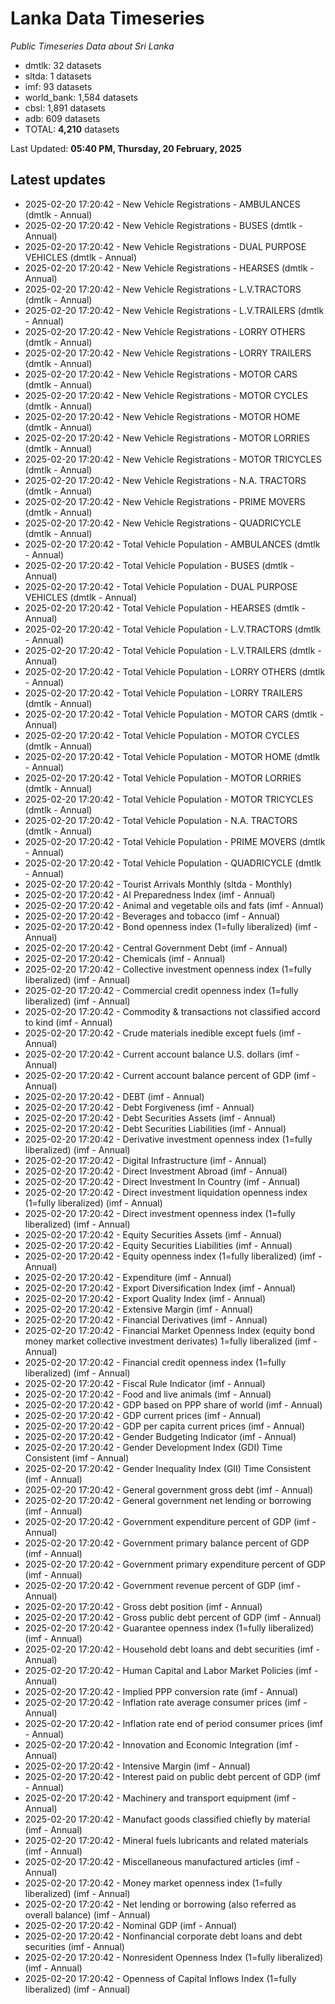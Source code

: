 # Lanka Data Timeseries
*Public Timeseries Data about Sri Lanka*

* dmtlk: 32 datasets
* sltda: 1 datasets
* imf: 93 datasets
* world_bank: 1,584 datasets
* cbsl: 1,891 datasets
* adb: 609 datasets
* TOTAL: **4,210** datasets

Last Updated: **05:40 PM, Thursday, 20 February, 2025**

## Latest updates

* 2025-02-20 17:20:42 - New Vehicle Registrations - AMBULANCES (dmtlk - Annual)
* 2025-02-20 17:20:42 - New Vehicle Registrations - BUSES (dmtlk - Annual)
* 2025-02-20 17:20:42 - New Vehicle Registrations - DUAL PURPOSE VEHICLES (dmtlk - Annual)
* 2025-02-20 17:20:42 - New Vehicle Registrations - HEARSES (dmtlk - Annual)
* 2025-02-20 17:20:42 - New Vehicle Registrations - L.V.TRACTORS (dmtlk - Annual)
* 2025-02-20 17:20:42 - New Vehicle Registrations - L.V.TRAILERS (dmtlk - Annual)
* 2025-02-20 17:20:42 - New Vehicle Registrations - LORRY OTHERS (dmtlk - Annual)
* 2025-02-20 17:20:42 - New Vehicle Registrations - LORRY TRAILERS (dmtlk - Annual)
* 2025-02-20 17:20:42 - New Vehicle Registrations - MOTOR CARS (dmtlk - Annual)
* 2025-02-20 17:20:42 - New Vehicle Registrations - MOTOR CYCLES (dmtlk - Annual)
* 2025-02-20 17:20:42 - New Vehicle Registrations - MOTOR HOME (dmtlk - Annual)
* 2025-02-20 17:20:42 - New Vehicle Registrations - MOTOR LORRIES (dmtlk - Annual)
* 2025-02-20 17:20:42 - New Vehicle Registrations - MOTOR TRICYCLES (dmtlk - Annual)
* 2025-02-20 17:20:42 - New Vehicle Registrations - N.A. TRACTORS (dmtlk - Annual)
* 2025-02-20 17:20:42 - New Vehicle Registrations - PRIME MOVERS (dmtlk - Annual)
* 2025-02-20 17:20:42 - New Vehicle Registrations - QUADRICYCLE (dmtlk - Annual)
* 2025-02-20 17:20:42 - Total Vehicle Population - AMBULANCES (dmtlk - Annual)
* 2025-02-20 17:20:42 - Total Vehicle Population - BUSES (dmtlk - Annual)
* 2025-02-20 17:20:42 - Total Vehicle Population - DUAL PURPOSE VEHICLES (dmtlk - Annual)
* 2025-02-20 17:20:42 - Total Vehicle Population - HEARSES (dmtlk - Annual)
* 2025-02-20 17:20:42 - Total Vehicle Population - L.V.TRACTORS (dmtlk - Annual)
* 2025-02-20 17:20:42 - Total Vehicle Population - L.V.TRAILERS (dmtlk - Annual)
* 2025-02-20 17:20:42 - Total Vehicle Population - LORRY OTHERS (dmtlk - Annual)
* 2025-02-20 17:20:42 - Total Vehicle Population - LORRY TRAILERS (dmtlk - Annual)
* 2025-02-20 17:20:42 - Total Vehicle Population - MOTOR CARS (dmtlk - Annual)
* 2025-02-20 17:20:42 - Total Vehicle Population - MOTOR CYCLES (dmtlk - Annual)
* 2025-02-20 17:20:42 - Total Vehicle Population - MOTOR HOME (dmtlk - Annual)
* 2025-02-20 17:20:42 - Total Vehicle Population - MOTOR LORRIES (dmtlk - Annual)
* 2025-02-20 17:20:42 - Total Vehicle Population - MOTOR TRICYCLES (dmtlk - Annual)
* 2025-02-20 17:20:42 - Total Vehicle Population - N.A. TRACTORS (dmtlk - Annual)
* 2025-02-20 17:20:42 - Total Vehicle Population - PRIME MOVERS (dmtlk - Annual)
* 2025-02-20 17:20:42 - Total Vehicle Population - QUADRICYCLE (dmtlk - Annual)
* 2025-02-20 17:20:42 - Tourist Arrivals Monthly (sltda - Monthly)
* 2025-02-20 17:20:42 - AI Preparedness Index (imf - Annual)
* 2025-02-20 17:20:42 - Animal and vegetable oils and fats (imf - Annual)
* 2025-02-20 17:20:42 - Beverages and tobacco (imf - Annual)
* 2025-02-20 17:20:42 - Bond openness index (1=fully liberalized) (imf - Annual)
* 2025-02-20 17:20:42 - Central Government Debt (imf - Annual)
* 2025-02-20 17:20:42 - Chemicals (imf - Annual)
* 2025-02-20 17:20:42 - Collective investment openness index (1=fully liberalized) (imf - Annual)
* 2025-02-20 17:20:42 - Commercial credit openness index (1=fully liberalized) (imf - Annual)
* 2025-02-20 17:20:42 - Commodity & transactions not classified accord to kind (imf - Annual)
* 2025-02-20 17:20:42 - Crude materials inedible except fuels (imf - Annual)
* 2025-02-20 17:20:42 - Current account balance U.S. dollars (imf - Annual)
* 2025-02-20 17:20:42 - Current account balance percent of GDP (imf - Annual)
* 2025-02-20 17:20:42 - DEBT (imf - Annual)
* 2025-02-20 17:20:42 - Debt Forgiveness (imf - Annual)
* 2025-02-20 17:20:42 - Debt Securities Assets (imf - Annual)
* 2025-02-20 17:20:42 - Debt Securities Liabilities (imf - Annual)
* 2025-02-20 17:20:42 - Derivative investment openness index (1=fully liberalized) (imf - Annual)
* 2025-02-20 17:20:42 - Digital Infrastructure (imf - Annual)
* 2025-02-20 17:20:42 - Direct Investment Abroad (imf - Annual)
* 2025-02-20 17:20:42 - Direct Investment In Country (imf - Annual)
* 2025-02-20 17:20:42 - Direct investment liquidation openness index (1=fully liberalized) (imf - Annual)
* 2025-02-20 17:20:42 - Direct investment openness index (1=fully liberalized) (imf - Annual)
* 2025-02-20 17:20:42 - Equity Securities Assets (imf - Annual)
* 2025-02-20 17:20:42 - Equity Securities Liabilities (imf - Annual)
* 2025-02-20 17:20:42 - Equity openness index (1=fully liberalized) (imf - Annual)
* 2025-02-20 17:20:42 - Expenditure (imf - Annual)
* 2025-02-20 17:20:42 - Export Diversification Index (imf - Annual)
* 2025-02-20 17:20:42 - Export Quality Index (imf - Annual)
* 2025-02-20 17:20:42 - Extensive Margin (imf - Annual)
* 2025-02-20 17:20:42 - Financial Derivatives (imf - Annual)
* 2025-02-20 17:20:42 - Financial Market Openness Index (equity bond money market collective investment derivates) 1=fully liberalized (imf - Annual)
* 2025-02-20 17:20:42 - Financial credit openness index (1=fully liberalized) (imf - Annual)
* 2025-02-20 17:20:42 - Fiscal Rule Indicator (imf - Annual)
* 2025-02-20 17:20:42 - Food and live animals (imf - Annual)
* 2025-02-20 17:20:42 - GDP based on PPP share of world (imf - Annual)
* 2025-02-20 17:20:42 - GDP current prices (imf - Annual)
* 2025-02-20 17:20:42 - GDP per capita current prices (imf - Annual)
* 2025-02-20 17:20:42 - Gender Budgeting Indicator (imf - Annual)
* 2025-02-20 17:20:42 - Gender Development Index (GDI) Time Consistent (imf - Annual)
* 2025-02-20 17:20:42 - Gender Inequality Index (GII) Time Consistent (imf - Annual)
* 2025-02-20 17:20:42 - General government gross debt (imf - Annual)
* 2025-02-20 17:20:42 - General government net lending or borrowing (imf - Annual)
* 2025-02-20 17:20:42 - Government expenditure percent of GDP (imf - Annual)
* 2025-02-20 17:20:42 - Government primary balance percent of GDP (imf - Annual)
* 2025-02-20 17:20:42 - Government primary expenditure percent of GDP (imf - Annual)
* 2025-02-20 17:20:42 - Government revenue percent of GDP (imf - Annual)
* 2025-02-20 17:20:42 - Gross debt position (imf - Annual)
* 2025-02-20 17:20:42 - Gross public debt percent of GDP (imf - Annual)
* 2025-02-20 17:20:42 - Guarantee openness index (1=fully liberalized) (imf - Annual)
* 2025-02-20 17:20:42 - Household debt loans and debt securities (imf - Annual)
* 2025-02-20 17:20:42 - Human Capital and Labor Market Policies (imf - Annual)
* 2025-02-20 17:20:42 - Implied PPP conversion rate (imf - Annual)
* 2025-02-20 17:20:42 - Inflation rate average consumer prices (imf - Annual)
* 2025-02-20 17:20:42 - Inflation rate end of period consumer prices (imf - Annual)
* 2025-02-20 17:20:42 - Innovation and Economic Integration (imf - Annual)
* 2025-02-20 17:20:42 - Intensive Margin (imf - Annual)
* 2025-02-20 17:20:42 - Interest paid on public debt percent of GDP (imf - Annual)
* 2025-02-20 17:20:42 - Machinery and transport equipment (imf - Annual)
* 2025-02-20 17:20:42 - Manufact goods classified chiefly by material (imf - Annual)
* 2025-02-20 17:20:42 - Mineral fuels lubricants and related materials (imf - Annual)
* 2025-02-20 17:20:42 - Miscellaneous manufactured articles (imf - Annual)
* 2025-02-20 17:20:42 - Money market openness index (1=fully liberalized) (imf - Annual)
* 2025-02-20 17:20:42 - Net lending or borrowing (also referred as overall balance) (imf - Annual)
* 2025-02-20 17:20:42 - Nominal GDP (imf - Annual)
* 2025-02-20 17:20:42 - Nonfinancial corporate debt loans and debt securities (imf - Annual)
* 2025-02-20 17:20:42 - Nonresident Openness Index (1=fully liberalized) (imf - Annual)
* 2025-02-20 17:20:42 - Openness of Capital Inflows Index (1=fully liberalized) (imf - Annual)